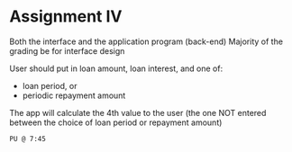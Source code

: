 # Assignment IV
Both the interface and the application program (back-end)
Majority of the grading be for interface design

User should put in loan amount, loan interest, and one of:
- loan period, or
- periodic repayment amount

The app will calculate the 4th value to the user (the one NOT entered between the choice of loan period or repayment amount)

`PU @ 7:45`

